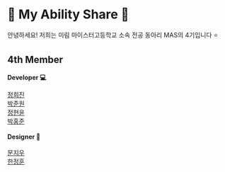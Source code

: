 # 💛 My Ability Share 🐤

안녕하세요! 저희는 미림 마이스터고등학교 소속 전공 동아리 MAS의 4기입니다 ⭐ <br>

## 4th Member

<strong>Developer 💻</strong>  
<div markdown="1">
  <a href="https://github.com/hjzhhhj">정희진</a><br>
  <a href="https://github.com/nck90">박준원</a><br>
  <a href="https://github.com/Hyjung07">정현윤</a><br>
  <a href="https://github.com/hJun-KR">박홍준</a>
</div>  
<br>
<strong>Designer 🎨</strong>
<div markdown="1">
  <br>
  <a href="https://github.com/">문지우</a><br>
  <a href="https://github.com/">한정훈</a>  
</div>
